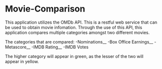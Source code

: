# Movie-Comparison
This application utilizes the OMDb API. This is a restful web service that can be used to obtain movie infomation. Through the use of this API, this application
compares multiple categories amongst two different movies. 

The categories that are compared:
-Nominations__
-Box Office Earnings__
-Metascore__
-IMDB Rating__
-IMDB Votes

The higher category will appear in green, as the lesser of the two will appear in yellow. 

